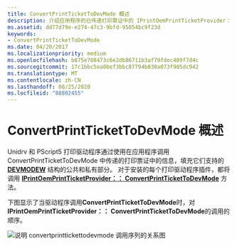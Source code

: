 ```yaml
---
title: ConvertPrintTicketToDevMode 概述
description: 介绍应用程序的已传递打印票证中的 IPrintOemPrintTicketProvider：： ConvertPrintTicketToDevMode 方法使用情况。
ms.assetid: dd77d79e-e274-47c3-9bfd-95054bc9f23d
keywords:
- ConvertPrintTicketToDevMode
ms.date: 04/20/2017
ms.localizationpriority: medium
ms.openlocfilehash: b875e708473c6e2db86711b3af70fdec409f7d4c
ms.sourcegitcommit: 17c1bbc5ea0bef3bbc87794b030a073f905dc942
ms.translationtype: MT
ms.contentlocale: zh-CN
ms.lasthandoff: 08/25/2020
ms.locfileid: "88802455"
---
```

# <a name="convertprinttickettodevmode-overview"></a>ConvertPrintTicketToDevMode 概述


Unidrv 和 PScript5 打印驱动程序通过使用在应用程序调用 ConvertPrintTicketToDevMode 中传递的打印票证中的信息，填充它们支持的 [**DEVMODEW**](https://docs.microsoft.com/windows/win32/api/wingdi/ns-wingdi-devmodew) 结构的公共和私有部分。 对于安装的每个打印驱动程序插件，都将调用 [**IPrintOemPrintTicketProvider：： ConvertPrintTicketToDevMode**](https://docs.microsoft.com/windows-hardware/drivers/ddi/prcomoem/nf-prcomoem-iprintoemprintticketprovider-convertprinttickettodevmode) 方法。

下图显示了当驱动程序调用**ConvertPrintTicketToDevMode**时，对**IPrintOemPrintTicketProvider：： ConvertPrintTicketToDevMode**的调用的顺序。

![说明 convertprinttickettodevmode 调用序列的关系图](images/ptpcpt2dm-uml.gif)





